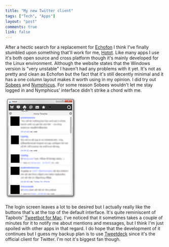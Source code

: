 ```yaml
---
title: "My new Twitter client"
tags: ["Tech", "Apps"]
layout: "post"
comments: true
link: false
---
```


After a hectic search for a replacement for [Echofon](http://blog.echofon.com/2012/10/changes-coming-for-echofon-desktop-users.html) I think I've finally stumbled upon something that'll work for me, [Hotot](http://hotot.org/). Like many apps I use it's both open source and cross platform though it's mainly developed for the Linux environment. Although the website states that the Windows version is "very unstable" I haven't had any problems with it yet. It's not as pretty and clean as Echofon but the fact that it's still decently minimal and it has a one column layout makes it worth using in my opinion. I did try out [Sobees](http://www.sobees.com/social-media-clients/sobees-desktop-application) and [Nymphicus](http://www.nymphicusapp.com/windows/). For some reason Sobees wouldn't let me stay logged in and Nymphicus' interface didn't strike a chord with me.

![Hotot](/images/2012/10/22/hotot.png)

The login screen leaves a lot to be desired but I actually really like the buttons that's at the top of the default interface. It's quite reminiscent of Tapbots' [Tweetbot for Mac](https://itunes.apple.com/us/app/tweetbot-for-twitter/id557168941?mt=12). I've noticed that it sometimes takes a couple of minutes for it to notify me about mentions and messages, but I think I'm just spoiled with other apps in that regard. I do hope that the development of it continues but I guess my backup plan is to use [Tweetdeck](http://tweetdeck.com/) since it's the official client for Twitter. I'm not it's biggest fan though.
